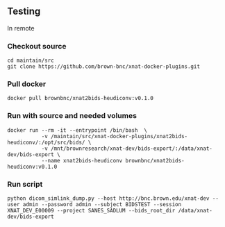 ## Testing

In remote

### Checkout source
```
cd maintain/src
git clone https://github.com/brown-bnc/xnat-docker-plugins.git
```

### Pull docker 

```
docker pull brownbnc/xnat2bids-heudiconv:v0.1.0
```

### Run with source and needed volumes


```
docker run --rm -it --entrypoint /bin/bash  \
           -v /maintain/src/xnat-docker-plugins/xnat2bids-heudiconv/:/opt/src/bids/ \
           -v /mnt/brownresearch/xnat-dev/bids-export/:/data/xnat-dev/bids-export \
           --name xnat2bids-heudiconv brownbnc/xnat2bids-heudiconv:v0.1.0 

```


### Run script

```
python dicom_simlink_dump.py --host http://bnc.brown.edu/xnat-dev --user admin --password admin --subject BIDSTEST --session XNAT_DEV_E00009 --project SANES_SADLUM --bids_root_dir /data/xnat-dev/bids-export
```


<!-- http://bnc.brown.edu/xnat-dev/app/action/DisplayItemAction/search_element/xnat%3AmrSessionData/search_field/xnat%3AmrSessionData.ID/search_value/XNAT_DEV_E00009/popup/false/project/SANES_SADLUM -->